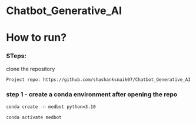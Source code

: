 # Chatbot_Generative_AI

# How to run?
### STeps:

clone the repository

```bash
Project repo: https://github.com/shashanksnaik07/Chatbot_Generative_AI
```

### step 1 - create a conda environment after opening the repo

```bash
conda create -n medbot python=3.10
```

```bash
conda activate medbot
```
